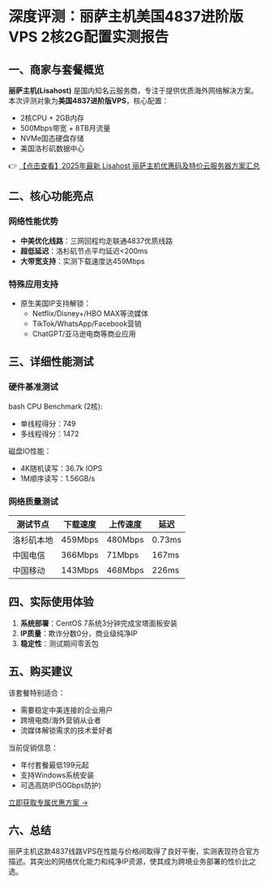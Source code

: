 # 深度评测：丽萨主机美国4837进阶版VPS 2核2G配置实测报告

## 一、商家与套餐概览
**丽萨主机(Lisahost)** 是国内知名云服务商，专注于提供优质海外网络解决方案。本次评测对象为**美国4837进阶版VPS**，核心配置：
- 2核CPU + 2GB内存
- 500Mbps带宽 + 8TB月流量
- NVMe固态硬盘存储
- 美国洛杉矶数据中心

👉 [【点击查看】2025年最新 Lisahost 丽萨主机优惠码及特价云服务器方案汇总](https://bit.ly/lisazhuji)

## 二、核心功能亮点
### 网络性能优势
- **中美优化线路**：三网回程均走联通4837优质线路
- **超低延迟**：洛杉矶节点平均延迟<200ms
- **大带宽支持**：实测下载速度达459Mbps

### 特殊应用支持
- 原生美国IP支持解锁：
  - Netflix/Disney+/HBO MAX等流媒体
  - TikTok/WhatsApp/Facebook营销
  - ChatGPT/亚马逊电商等商业应用

## 三、详细性能测试
### 硬件基准测试
bash
CPU Benchmark (2核):
- 单线程得分：749
- 多线程得分：1472

磁盘IO性能：
- 4K随机读写：36.7k IOPS
- 1M顺序读写：1.56GB/s

### 网络质量测试
| 测试节点       | 下载速度   | 上传速度   | 延迟    |
|----------------|------------|------------|---------|
| 洛杉矶本地     | 459Mbps    | 480Mbps    | 0.73ms  |
| 中国电信       | 366Mbps    | 71Mbps     | 167ms   |
| 中国移动       | 143Mbps    | 468Mbps    | 226ms   |

## 四、实际使用体验
1. **系统部署**：CentOS 7系统3分钟完成宝塔面板安装
2. **IP质量**：欺诈分数0分，商业级纯净IP
3. **稳定性**：测试期间零丢包

## 五、购买建议
该套餐特别适合：
- 需要稳定中美连接的企业用户
- 跨境电商/海外营销从业者
- 流媒体解锁需求的技术爱好者

当前促销信息：
- 年付套餐最低199元起
- 支持Windows系统安装
- 可选高防IP(50Gbps防护)

[立即获取专属优惠方案 →](https://bit.ly/lisazhuji)

## 六、总结
丽萨主机这款4837线路VPS在性能与价格间取得了良好平衡，实测表现符合官方描述。其突出的网络优化能力和纯净IP资源，使其成为跨境业务部署的性价比之选。